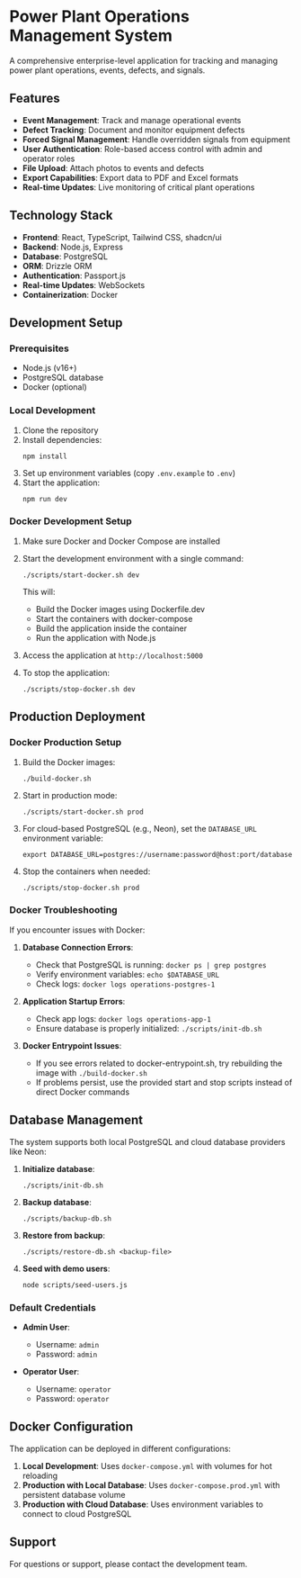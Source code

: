 # Power Plant Operations Management System

A comprehensive enterprise-level application for tracking and managing power plant operations, events, defects, and signals.

## Features

- **Event Management**: Track and manage operational events
- **Defect Tracking**: Document and monitor equipment defects
- **Forced Signal Management**: Handle overridden signals from equipment
- **User Authentication**: Role-based access control with admin and operator roles
- **File Upload**: Attach photos to events and defects
- **Export Capabilities**: Export data to PDF and Excel formats
- **Real-time Updates**: Live monitoring of critical plant operations

## Technology Stack

- **Frontend**: React, TypeScript, Tailwind CSS, shadcn/ui
- **Backend**: Node.js, Express
- **Database**: PostgreSQL
- **ORM**: Drizzle ORM
- **Authentication**: Passport.js
- **Real-time Updates**: WebSockets
- **Containerization**: Docker

## Development Setup

### Prerequisites

- Node.js (v16+)
- PostgreSQL database
- Docker (optional)

### Local Development

1. Clone the repository
2. Install dependencies:
   ```
   npm install
   ```
3. Set up environment variables (copy `.env.example` to `.env`)
4. Start the application:
   ```
   npm run dev
   ```

### Docker Development Setup

1. Make sure Docker and Docker Compose are installed
2. Start the development environment with a single command:
   ```
   ./scripts/start-docker.sh dev
   ```
   This will:
   - Build the Docker images using Dockerfile.dev
   - Start the containers with docker-compose
   - Build the application inside the container
   - Run the application with Node.js

3. Access the application at `http://localhost:5000`

4. To stop the application:
   ```
   ./scripts/stop-docker.sh dev
   ```

## Production Deployment

### Docker Production Setup

1. Build the Docker images:
   ```
   ./build-docker.sh
   ```

2. Start in production mode:
   ```
   ./scripts/start-docker.sh prod
   ```

3. For cloud-based PostgreSQL (e.g., Neon), set the `DATABASE_URL` environment variable:
   ```
   export DATABASE_URL=postgres://username:password@host:port/database
   ```

4. Stop the containers when needed:
   ```
   ./scripts/stop-docker.sh prod
   ```

### Docker Troubleshooting

If you encounter issues with Docker:

1. **Database Connection Errors**:
   - Check that PostgreSQL is running: `docker ps | grep postgres`
   - Verify environment variables: `echo $DATABASE_URL`
   - Check logs: `docker logs operations-postgres-1`

2. **Application Startup Errors**:
   - Check app logs: `docker logs operations-app-1`
   - Ensure database is properly initialized: `./scripts/init-db.sh`

3. **Docker Entrypoint Issues**:
   - If you see errors related to docker-entrypoint.sh, try rebuilding the image with `./build-docker.sh`
   - If problems persist, use the provided start and stop scripts instead of direct Docker commands

## Database Management

The system supports both local PostgreSQL and cloud database providers like Neon:

1. **Initialize database**:
   ```
   ./scripts/init-db.sh
   ```

2. **Backup database**:
   ```
   ./scripts/backup-db.sh
   ```

3. **Restore from backup**:
   ```
   ./scripts/restore-db.sh <backup-file>
   ```

4. **Seed with demo users**:
   ```
   node scripts/seed-users.js
   ```

### Default Credentials

- **Admin User**:
  - Username: `admin`
  - Password: `admin`

- **Operator User**:
  - Username: `operator`
  - Password: `operator`

## Docker Configuration

The application can be deployed in different configurations:

1. **Local Development**: Uses `docker-compose.yml` with volumes for hot reloading
2. **Production with Local Database**: Uses `docker-compose.prod.yml` with persistent database volume
3. **Production with Cloud Database**: Uses environment variables to connect to cloud PostgreSQL

## Support

For questions or support, please contact the development team.
